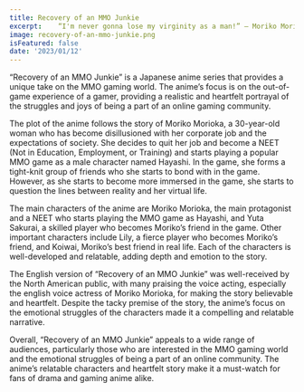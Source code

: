 ```yaml
---
title: Recovery of an MMO Junkie
excerpt: 	“I'm never gonna lose my virginity as a man!” ― Moriko Morioka
image: recovery-of-an-mmo-junkie.png
isFeatured: false
date: '2023/01/12'
---
```


“Recovery of an MMO Junkie” is a Japanese anime series that provides a unique take on the MMO gaming world. The anime’s focus is on the out-of-game experience of a gamer, providing a realistic and heartfelt portrayal of the struggles and joys of being a part of an online gaming community.

The plot of the anime follows the story of Moriko Morioka, a 30-year-old woman who has become disillusioned with her corporate job and the expectations of society. She decides to quit her job and become a NEET (Not in Education, Employment, or Training) and starts playing a popular MMO game as a male character named Hayashi. In the game, she forms a tight-knit group of friends who she starts to bond with in the game. However, as she starts to become more immersed in the game, she starts to question the lines between reality and her virtual life.

The main characters of the anime are Moriko Morioka, the main protagonist and a NEET who starts playing the MMO game as Hayashi, and Yuta Sakurai, a skilled player who becomes Moriko’s friend in the game. Other important characters include Lily, a fierce player who becomes Moriko’s friend, and Koiwai, Moriko’s best friend in real life. Each of the characters is well-developed and relatable, adding depth and emotion to the story.

The English version of “Recovery of an MMO Junkie” was well-received by the North American public, with many praising the voice acting, especially the english voice actress of Moriko Morioka, for making the story believable and heartfelt. Despite the tacky premise of the story, the anime’s focus on the emotional struggles of the characters made it a compelling and relatable narrative.

Overall, “Recovery of an MMO Junkie” appeals to a wide range of audiences, particularly those who are interested in the MMO gaming world and the emotional struggles of being a part of an online community. The anime’s relatable characters and heartfelt story make it a must-watch for fans of drama and gaming anime alike.
